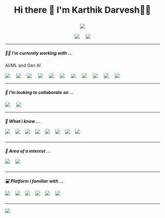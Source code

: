 <h1><p align="center">
    Hi there 👋 I'm Karthik Darvesh👨‍💻
</p></h1>
<p align="center">
<img src="https://gpvc.arturio.dev/KarthikDarvesh" style=align="center">
<br><br>
<a href="https://www.linkedin.com/in/karthik-darvesh-4636a4214"><img src="https://img.shields.io/badge/LinkedIn-0077B5?style=for-the-badge&logo=linkedin&logoColor=white"></a>&nbsp;&nbsp;&nbsp;&nbsp;
<a href="https://mail.google.com/karthikdarevsh@gmail.com"><img src="https://img.shields.io/badge/Gmail-D14836?style=for-the-badge&logo=gmail&logoColor=white"></a>
</p>
<hr>
<h5><p align="left">
👨‍💻 I’m currently working with ...
</p></h5>
<p align="left">
AI/ML and Gen AI
<br><br>
<img src="https://img.shields.io/badge/Retrieval Augmented Generation (RAG)-000000?style=for-the-badge&logo=Retrieval Augmented Generation (RAG)&logoColor=white">&nbsp;&nbsp;&nbsp;&nbsp;
<img src="https://img.shields.io/badge/Large language models (LLMs)-00ff08?style=for-the-badge&logo=Large language models (LLMs)&logoColor=white">&nbsp;&nbsp;&nbsp;&nbsp;
<img src="https://img.shields.io/badge/Transformer-00fffb?style=for-the-badge&logo=Transformer&logoColor=white">&nbsp;&nbsp;&nbsp;&nbsp;
<img src="https://img.shields.io/badge/NLP-0004ff?style=for-the-badge&logo=Transformer&logoColor=white">&nbsp;&nbsp;&nbsp;&nbsp;
<img src="https://img.shields.io/badge/TensorFlow-FF6F00?style=for-the-badge&logo=tensorflow&logoColor=white">&nbsp;&nbsp;&nbsp;&nbsp;
<img src="https://img.shields.io/badge/Pytorch-9e00ff?style=for-the-badge&logo=tensorflow&logoColor=white">&nbsp;&nbsp;&nbsp;&nbsp;
<img src="https://img.shields.io/badge/Machine Learning Angorithm-EC3913?style=for-the-badge&logo=Machine Learning Angorithm&logoColor=white">&nbsp;&nbsp;&nbsp;&nbsp;
<img src="https://img.shields.io/badge/Numpy-777BB4?style=for-the-badge&logo=numpy&logoColor=white">&nbsp;&nbsp;&nbsp;&nbsp;
<img src="https://img.shields.io/badge/Pandas-2C2D72?style=for-the-badge&logo=pandas&logoColor=white">&nbsp;&nbsp;&nbsp;&nbsp;
<img src="https://img.shields.io/badge/scikit_learn-F7931E?style=for-the-badge&logo=scikit-learn&logoColor=white">&nbsp;&nbsp;&nbsp;&nbsp;
<img src="https://img.shields.io/badge/SciPy-654FF0?style=for-the-badge&logo=SciPy&logoColor=white">&nbsp;&nbsp;&nbsp;&nbsp;
</p>
<hr>
<h5><p align="left">
👯 I’m looking to collaborate on ...
</p></h5>
<p align="left">
<img src="https://img.shields.io/badge/GitHub-100000?style=for-the-badge&logo=github&logoColor=white">&nbsp;&nbsp;&nbsp;&nbsp;
<img src="https://img.shields.io/badge/Kaggle-20BEFF?style=for-the-badge&logo=Kaggle&logoColor=white">&nbsp;&nbsp;&nbsp;&nbsp;
</p>
<hr>
<h5><p align="left">
💬 What i know ...
<br><br>
<img src="https://img.shields.io/badge/C-00599C?style=for-the-badge&logo=c&logoColor=white">&nbsp;&nbsp;&nbsp;&nbsp;
<img src="https://img.shields.io/badge/C%2B%2B-00599C?style=for-the-badge&logo=c%2B%2B&logoColor=white">&nbsp;&nbsp;&nbsp;&nbsp;
<img src="https://img.shields.io/badge/Java-60EC0B?style=for-the-badge&logo=j&logoColor=white">&nbsp;&nbsp;&nbsp;&nbsp;
<img src="https://img.shields.io/badge/AI/ML-0CEFE8?style=for-the-badge&logo=adobe%20illustrator&logoColor=white">&nbsp;&nbsp;&nbsp;&nbsp;
<!-- <img src="https://img.shields.io/badge/PHP-777BB4?style=for-the-badge&logo=php&logoColor=white">&nbsp;&nbsp;&nbsp;&nbsp; -->
<img src="https://img.shields.io/badge/HTML5-E34F26?style=for-the-badge&logo=html5&logoColor=white">&nbsp;&nbsp;&nbsp;&nbsp;
<img src="https://img.shields.io/badge/CSS3-1572B6?style=for-the-badge&logo=css3&logoColor=white">&nbsp;&nbsp;&nbsp;&nbsp;
<!-- <img src="https://img.shields.io/badge/JavaScript-323330?style=for-the-badge&logo=javascript&logoColor=F7DF1E">&nbsp;&nbsp;&nbsp;&nbsp; -->
<img src="https://img.shields.io/badge/SQL-F80000?style=for-the-badge&logo=oracle&logoColor=black">&nbsp;&nbsp;&nbsp;&nbsp;
<img src="https://img.shields.io/badge/Data Structure-F80000?style=for-the-badge&logo=Data Structure&logoColor=black">&nbsp;&nbsp;&nbsp;&nbsp;</p></h5>
<hr>
<h5><p align="left">
🔭 Area of a interest ...
<br><br>
<img src="https://img.shields.io/badge/Astronomy-B80CEF?style=for-the-badge&logo=star&logoColor=white">&nbsp;&nbsp;&nbsp;&nbsp;
<img src="https://img.shields.io/badge/Stargazing-00599C?style=for-the-badge&logo=&logoColor=white">&nbsp;&nbsp;&nbsp;&nbsp;
</p></h5>
<hr>
<h5><p align="left">
💻 Platform i familiar with ...
<br><br>
<img src="https://img.shields.io/badge/Android_Studio-3DDC84?style=for-the-badge&logo=android-studio&logoColor=white">&nbsp;&nbsp;&nbsp;&nbsp;
<img src="https://img.shields.io/badge/Colab-F9AB00?style=for-the-badge&logo=googlecolab&color=525252">&nbsp;&nbsp;&nbsp;&nbsp;
<img src="https://img.shields.io/badge/Notepad++-90E59A.svg?style=for-the-badge&logo=notepad%2B%2B&logoColor=black">&nbsp;&nbsp;&nbsp;&nbsp;
<img src="https://img.shields.io/badge/PyCharm-000000.svg?&style=for-the-badge&logo=PyCharm&logoColor=white">&nbsp;&nbsp;&nbsp;&nbsp;
<img src="https://img.shields.io/badge/firebase-ffca28?style=for-the-badge&logo=firebase&logoColor=black">&nbsp;&nbsp;&nbsp;&nbsp;
<img src="https://img.shields.io/badge/Xampp-F37623?style=for-the-badge&logo=xampp&logoColor=white">&nbsp;&nbsp;&nbsp;&nbsp;
</p></h5>
<hr>


<img src="https://github-readme-stats.vercel.app/api?username=KarthikDarvesh&&show_icons=true&title_color=ffffff&icon_color=bb2acf&text_color=daf7dc&bg_color=151515">

